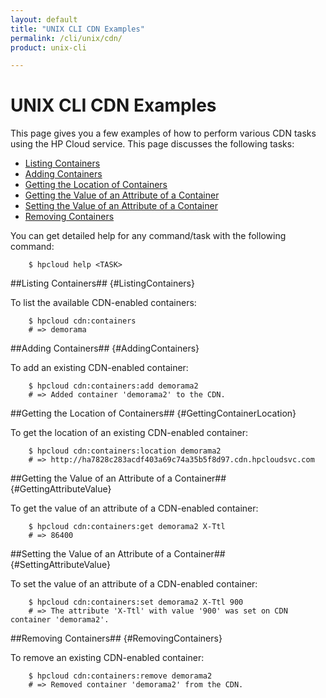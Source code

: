 ```yaml
---
layout: default
title: "UNIX CLI CDN Examples"
permalink: /cli/unix/cdn/
product: unix-cli

---
```

# UNIX CLI CDN Examples

This page gives you a few examples of how to perform various CDN tasks using the HP Cloud service.  This page discusses the following tasks:

* [Listing Containers](#ListingContainers)
* [Adding Containers](#AddingContainers)
* [Getting the Location of Containers](#GettingContainerLocation)
* [Getting the Value of an Attribute of a Container](#GettingAttributeValue)
* [Setting the Value of an Attribute of a Container](#SettingAttributeValue)
* [Removing Containers](#RemovingContainers)

You can get detailed help for any command/task with the following command:

        $ hpcloud help <TASK>

##Listing Containers## {#ListingContainers}

To list the available CDN-enabled containers:

        $ hpcloud cdn:containers
        # => demorama

##Adding Containers## {#AddingContainers}

To add an existing CDN-enabled container:

        $ hpcloud cdn:containers:add demorama2
        # => Added container 'demorama2' to the CDN.

##Getting the Location of Containers## {#GettingContainerLocation}

To get the location of an existing CDN-enabled container:

        $ hpcloud cdn:containers:location demorama2
        # => http://ha7828c283acdf403a69c74a35b5f8d97.cdn.hpcloudsvc.com

##Getting the Value of an Attribute of a Container## {#GettingAttributeValue}

To get the value of an attribute of a CDN-enabled container:

        $ hpcloud cdn:containers:get demorama2 X-Ttl
        # => 86400

##Setting the Value of an Attribute of a Container## {#SettingAttributeValue}

To set the value of an attribute of a CDN-enabled container:

        $ hpcloud cdn:containers:set demorama2 X-Ttl 900
        # => The attribute 'X-Ttl' with value '900' was set on CDN container 'demorama2'.

##Removing Containers## {#RemovingContainers}

To remove an existing CDN-enabled container:

        $ hpcloud cdn:containers:remove demorama2
        # => Removed container 'demorama2' from the CDN.
